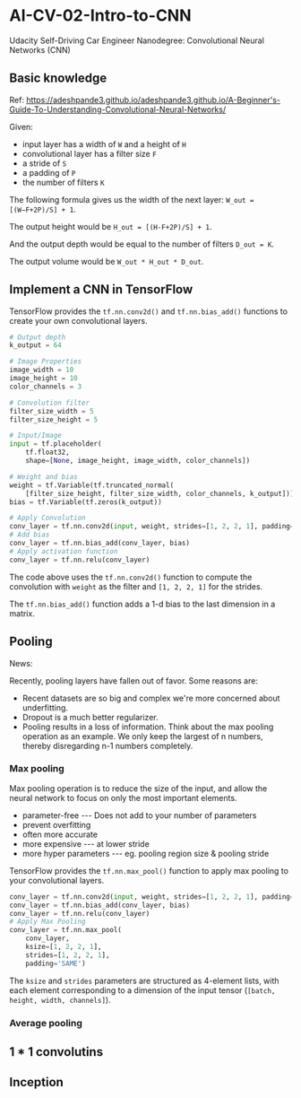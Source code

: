 # AI-CV-02-Intro-to-CNN
Udacity Self-Driving Car Engineer Nanodegree: Convolutional Neural Networks (CNN)

## Basic knowledge

Ref: https://adeshpande3.github.io/adeshpande3.github.io/A-Beginner's-Guide-To-Understanding-Convolutional-Neural-Networks/

Given:
- input layer has a width of ``W`` and a height of ``H``
- convolutional layer has a filter size ``F``
- a stride of ``S``
- a padding of ``P``
- the number of filters ``K``

The following formula gives us the width of the next layer: ``W_out =[(W−F+2P)/S] + 1``.

The output height would be ``H_out = [(H-F+2P)/S] + 1``.

And the output depth would be equal to the number of filters ``D_out = K``.

The output volume would be ``W_out * H_out * D_out``.

## Implement a CNN in TensorFlow

TensorFlow provides the ``tf.nn.conv2d()`` and ``tf.nn.bias_add()`` functions to create your own convolutional layers.

```python
# Output depth
k_output = 64

# Image Properties
image_width = 10
image_height = 10
color_channels = 3

# Convolution filter
filter_size_width = 5
filter_size_height = 5

# Input/Image
input = tf.placeholder(
    tf.float32,
    shape=[None, image_height, image_width, color_channels])

# Weight and bias
weight = tf.Variable(tf.truncated_normal(
    [filter_size_height, filter_size_width, color_channels, k_output]))
bias = tf.Variable(tf.zeros(k_output))

# Apply Convolution
conv_layer = tf.nn.conv2d(input, weight, strides=[1, 2, 2, 1], padding='SAME')
# Add bias
conv_layer = tf.nn.bias_add(conv_layer, bias)
# Apply activation function
conv_layer = tf.nn.relu(conv_layer)
```
The code above uses the ``tf.nn.conv2d()`` function to compute the convolution with ``weight`` as the filter and ``[1, 2, 2, 1]`` for the strides.

The ``tf.nn.bias_add()`` function adds a 1-d bias to the last dimension in a matrix.

## Pooling

News:

Recently, pooling layers have fallen out of favor. Some reasons are:

- Recent datasets are so big and complex we're more concerned about underfitting.
- Dropout is a much better regularizer.
- Pooling results in a loss of information. Think about the max pooling operation as an example. We only keep the largest of n numbers, thereby disregarding n-1 numbers completely.


### Max pooling

Max pooling operation is to reduce the size of the input, and allow the neural network to focus on only the most important elements.

- parameter-free --- Does not add to your number of parameters
- prevent overfitting
- often more accurate
- more expensive --- at lower stride
- more hyper parameters --- eg. pooling region size & pooling stride

TensorFlow provides the ``tf.nn.max_pool()`` function to apply max pooling to your convolutional layers.

```python
conv_layer = tf.nn.conv2d(input, weight, strides=[1, 2, 2, 1], padding='SAME')
conv_layer = tf.nn.bias_add(conv_layer, bias)
conv_layer = tf.nn.relu(conv_layer)
# Apply Max Pooling
conv_layer = tf.nn.max_pool(
    conv_layer,
    ksize=[1, 2, 2, 1],
    strides=[1, 2, 2, 1],
    padding='SAME')
```

The ``ksize`` and ``strides`` parameters are structured as 4-element lists, with each element corresponding to a dimension of the input tensor (``[batch, height, width, channels]``). 

### Average pooling



## 1 * 1 convolutins

## Inception


